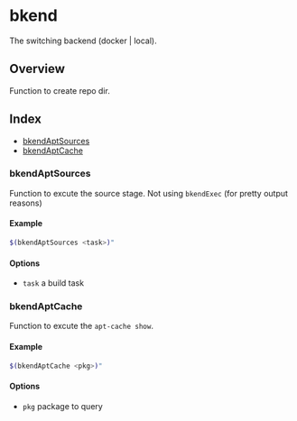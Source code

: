 # bkend

The switching backend (docker | local).

## Overview

Function to create repo dir.

## Index

* [bkendAptSources](#bkendaptsources)
* [bkendAptCache](#bkendaptcache)

### bkendAptSources

Function to excute the source stage.
Not using `bkendExec` (for pretty output reasons)

#### Example

```bash
$(bkendAptSources <task>)"
```

#### Options

* `task` a build task

### bkendAptCache

Function to excute the `apt-cache show`.

#### Example

```bash
$(bkendAptCache <pkg>)"
```

#### Options

* `pkg` package to query


